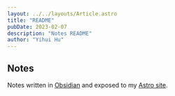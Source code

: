 ```yaml
---
layout: ../../layouts/Article.astro
title: "README"
pubDate: 2023-02-07
description: "Notes README"
author: "Yihui Hu"
---
```


## Notes

Notes written in [Obsidian](https://obsidian.md) and exposed to my [Astro site](https://yihui.work).  
